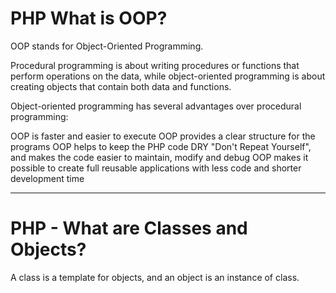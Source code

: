 <h1>PHP What is OOP?</h1>
OOP stands for Object-Oriented Programming.

Procedural programming is about writing procedures or functions that perform operations on the data, while object-oriented programming is about creating objects that contain both data and functions.

Object-oriented programming has several advantages over procedural programming:

OOP is faster and easier to execute
OOP provides a clear structure for the programs
OOP helps to keep the PHP code DRY "Don't Repeat Yourself", and makes the code easier to maintain, modify and debug
OOP makes it possible to create full reusable applications with less code and shorter development time
<hr>
<h1>PHP - What are Classes and Objects?</h1>
A class is a template for objects, and an object is an instance of class.
